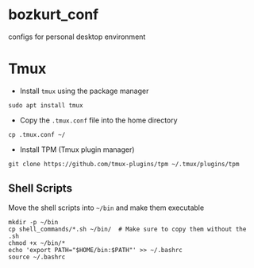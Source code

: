 # bozkurt_conf
configs for personal desktop environment


# Tmux
- Install `tmux` using the package manager
```shell
sudo apt install tmux
```
- Copy the `.tmux.conf` file into the home directory
```shell
cp .tmux.conf ~/
```
- Install TPM (Tmux plugin manager)
```shell
git clone https://github.com/tmux-plugins/tpm ~/.tmux/plugins/tpm
```



## Shell Scripts
Move the shell scripts into `~/bin` and make them executable
```shell
mkdir -p ~/bin
cp shell_commands/*.sh ~/bin/  # Make sure to copy them without the .sh
chmod +x ~/bin/*
echo 'export PATH="$HOME/bin:$PATH"' >> ~/.bashrc
source ~/.bashrc
```

